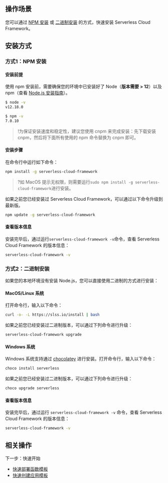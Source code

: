 ## 操作场景
您可以通过 [NPM 安装](#npm) 或 [二进制安装](#binary) 的方式，快速安装 Serverless Cloud Framework。


## 安装方式

[](id:npm)
### 方式1：NPM 安装
#### 安装前提
使用 npm 安装前，需要确保您的环境中已安装好了 Node（**版本需要 > 12**）以及 npm（查看 [Node.js 安装指南](https://nodejs.org/zh-cn/download/)）。
```sh
$ node -v
v12.18.0

$ npm -v
7.0.10
```

>!为保证安装速度和稳定性，建议您使用 cnpm 来完成安装：先下载安装 cnpm，然后将下面所有使用的 npm 命令替换为 cnpm 即可。

#### 安装步骤

在命令行中运行如下命令：
```sh
npm install -g serverless-cloud-framework
```
>?如 MacOS 提示无权限，则需要运行`sudo npm install -g serverless-cloud-framework`进行安装。

如果之前您已经安装过 Serverless Cloud Framework，可以通过以下命令升级到最新版。
```sh
npm update -g serverless-cloud-framework
```

#### 查看版本信息
安装完毕后，通过运行`serverless-cloud-framework -v`命令，查看 Serverless Cloud Framework 的版本信息：
```sh
serverless-cloud-framework -v
```


[](id:binary)
### 方式2：二进制安装

如果您的本地环境没有安装 Node.js，您可以直接使用二进制的方式进行安装：

#### MacOS/Linux 系统 

打开命令行，输入以下命令：
```sh
curl -o- -L https://slss.io/install | bash
```

如果之前您已经安装过二进制版本，可以通过下列命令进行升级：
```sh
serverless-cloud-framework upgrade
```

#### Windows 系统 

Windows 系统支持通过 [chocolatey](https://chocolatey.org/) 进行安装。打开命令行，输入以下命令：

```sh
choco install serverless
```
如果之前您已经安装过二进制版本，可以通过下列命令进行升级：
```sh
choco upgrade serverless
```


#### 查看版本信息
安装完毕后，通过运行 `serverless-cloud-framework -v` 命令，查看 Serverless Cloud Framework 的版本信息：
```sh
serverless-cloud-framework -v
```

## 相关操作
下一步：快速开始
 - [快速部署函数模板](https://cloud.tencent.com/document/product/1154/50938)
 - [快速创建应用模板](https://cloud.tencent.com/document/product/1154/50933)

